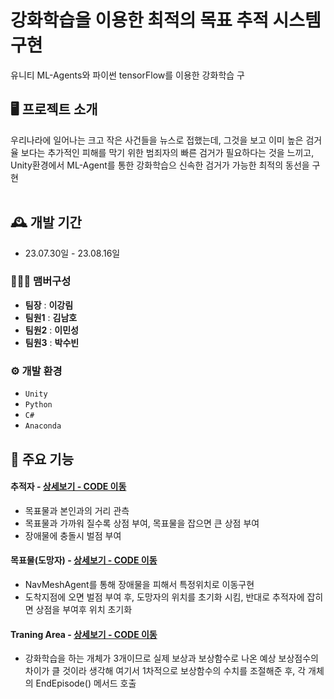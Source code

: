 # 강화학습을 이용한 최적의 목표 추적 시스템 구현
유니티 ML-Agents와 파이썬 tensorFlow를 이용한 강화학습 구


## 🖥️ 프로젝트 소개
우리나라에 일어나는 크고 작은 사건들을 뉴스로 접했는데, 그것을 보고 이미 높은 검거율 보다는 추가적인 피해를 막기 위한 범죄자의 빠른 검거가 필요하다는 것을 느끼고, Unity환경에서 ML-Agent를 통한 강화학습으 신속한 검거가 가능한 최적의 동선을 구현  
<br>

## 🕰️ 개발 기간
* 23.07.30일 - 23.08.16일

### 🧑‍🤝‍🧑 맴버구성
 - **팀장** : **이강림** 
 - **팀원1** : **김남호** 
 - **팀원2** : **이민성** 
 - **팀원3** : **박수빈** 


### ⚙️ 개발 환경
- `Unity`
- `Python`
- `C#`
- `Anaconda`

## 📌 주요 기능
#### 추적자 - <a href="https://github.com/FrogRim/DevDay/blob/main/Assets/DevDay/ChaserAgent.cs" >상세보기 - CODE 이동</a>
- 목표물과 본인과의 거리 관측
- 목표물과 가까워 질수록 상점 부여, 목표물을 잡으면 큰 상점 부여
- 장애물에 충돌시 벌점 부여

#### 목표물(도망자) - <a href="https://github.com/FrogRim/DevDay/blob/main/Assets/Goalgoing.cs" >상세보기 - CODE 이동</a>
- NavMeshAgent를 통해 장애물을 피해서 특정위치로 이동구현
- 도착지점에 오면 벌점 부여 후, 도망자의 위치를 초기화 시킴, 반대로 추적자에 잡히면 상점을 부여후 위치 초기화

#### Traning Area - <a href="https://github.com/FrogRim/DevDay/blob/main/Assets/DevDay/ChaserManager.cs" >상세보기 - CODE 이동</a>
- 강화학습을 하는 개체가 3개이므로 실제 보상과 보상함수로 나온 예상 보상점수의 차이가 클 것이라 생각해 여기서 1차적으로 보상함수의 수치를 조절해준 후, 각 개체의 EndEpisode() 메서드 호출
